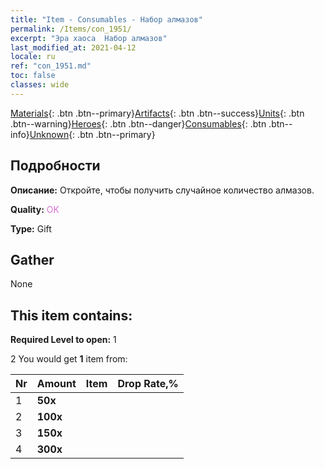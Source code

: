 ```yaml
---
title: "Item - Consumables - Набор алмазов"
permalink: /Items/con_1951/
excerpt: "Эра хаоса  Набор алмазов"
last_modified_at: 2021-04-12
locale: ru
ref: "con_1951.md"
toc: false
classes: wide
---
```

 [Materials](/ru/Items/){: .btn .btn--primary}[Artifacts](/ru/Items/Artifacts/){: .btn .btn--success}[Units](/ru/Items/Units/){: .btn .btn--warning}[Heroes](/ru/Items/Heroes/){: .btn .btn--danger}[Consumables](/ru/Items/Consumables/){: .btn .btn--info}[Unknown](/ru/Items/Unknown/){: .btn .btn--primary}

## Подробности
 **Описание:** Откройте, чтобы получить случайное количество алмазов.

 **Quality:** <span style="color: #DA70D6">OK</span>

 **Type:** Gift

## Gather

  None

## This item contains:

 **Required Level to open:** 1

 2 You would get **1** item  from:

  | Nr | Amount |     Item    | Drop Rate,% |
  |:---|:-------|:------------|:---------:|
  | 1 |  **50x** | <i class="fas fa-gem"/> |  | 52 | 
  | 2 |  **100x** | <i class="fas fa-gem"/> |  | 24 | 
  | 3 |  **150x** | <i class="fas fa-gem"/> |  | 16 | 
  | 4 |  **300x** | <i class="fas fa-gem"/> |  | 8 | 
